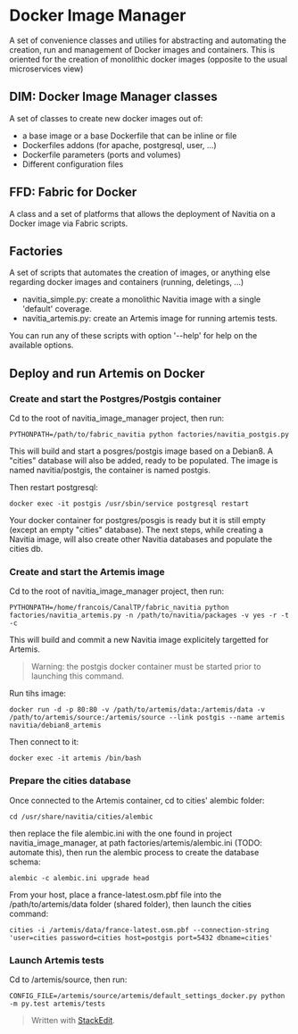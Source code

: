 

# Docker Image Manager

A set of convenience classes and utilies for abstracting
and automating the creation, run and management of Docker images and containers.
This is oriented for the creation of monolithic docker images (opposite to the usual
microservices view)


## DIM: Docker Image Manager classes

A set of classes to create new docker images out of:

 - a base image or a base Dockerfile that can be inline or file
 - Dockerfiles addons (for apache, postgresql, user, ...)
 - Dockerfile parameters (ports and volumes)
 - Different configuration files


## FFD: Fabric for Docker

A class and a set of platforms that allows the deployment of Navitia on
a Docker image via Fabric scripts.


## Factories

A set of scripts that automates the creation of images, or anything else
regarding docker images and containers (running, deletings, ...)

 - navitia_simple.py: create a monolithic Navitia image with a single 'default' coverage.
 - navitia_artemis.py: create an Artemis image for running artemis tests.

You can run any of these scripts with option '--help' for help on the available options.


## Deploy and run Artemis on Docker

### Create and start the Postgres/Postgis container

Cd to the root of navitia_image_manager project, then run:

    PYTHONPATH=/path/to/fabric_navitia python factories/navitia_postgis.py

This will build and start a posgres/postgis image based on a Debian8. A "cities" database will also be added, ready to be populated. The image is named navitia/postgis, the container is named postgis.

Then restart postgresql:

    docker exec -it postgis /usr/sbin/service postgresql restart

Your docker container for postgres/posgis is ready but it is still empty (except an empty "cities" database).
The next steps, while creating a Navitia image, will also create other Navitia databases and populate the cities db.

### Create and start the Artemis image

Cd to the root of navitia_image_manager project, then run:

    PYTHONPATH=/home/francois/CanalTP/fabric_navitia python factories/navitia_artemis.py -n /path/to/navitia/packages -v yes -r -t -c

This will build and commit a new Navitia image explicitely targetted for Artemis.
> Warning: the postgis docker container must be started prior to launching this command.

Run tihs image:

    docker run -d -p 80:80 -v /path/to/artemis/data:/artemis/data -v /path/to/artemis/source:/artemis/source --link postgis --name artemis navitia/debian8_artemis

Then connect to it:

    docker exec -it artemis /bin/bash

### Prepare the cities database

Once connected to the Artemis container, cd to cities' alembic folder:

    cd /usr/share/navitia/cities/alembic

then replace the file alembic.ini with the one found in project navitia_image_manager, at path factories/artemis/alembic.ini (TODO: automate this), then run the alembic process to create the database schema:

    alembic -c alembic.ini upgrade head

From your host, place a france-latest.osm.pbf file into the /path/to/artemis/data folder (shared folder), then launch the cities command:

    cities -i /artemis/data/france-latest.osm.pbf --connection-string 'user=cities password=cities host=postgis port=5432 dbname=cities'

### Launch Artemis tests

Cd to /artemis/source, then run:

    CONFIG_FILE=/artemis/source/artemis/default_settings_docker.py python -m py.test artemis/tests

> Written with [StackEdit](https://stackedit.io/).
